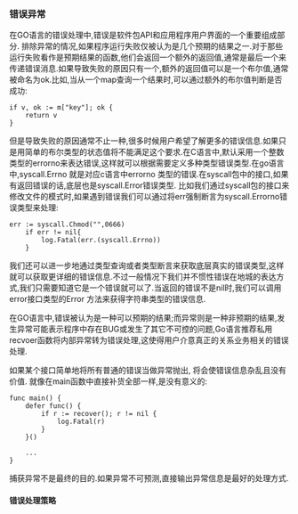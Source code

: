 ### 错误异常
在GO语言的错误处理中,错误是软件包API和应用程序用户界面的一个重要组成部分.
排除异常的情况,如果程序运行失败仅被认为是几个预期的结果之一.对于那些运行失败看作是预期结果的函数,他们会返回一个额外的返回值,通常是最后一个来传递错误消息.如果导致失败的原因只有一个,额外的返回值可以是一个布尔值,通常被命名为ok.比如,当从一个map查询一个结果时,可以通过额外的布尔值判断是否成功:
```
if v, ok := m["key"]; ok {
	return v
}
```
但是导致失败的原因通常不止一种,很多时候用户希望了解更多的错误信息.如果只是用简单的布尔类型的状态值将不能满足这个要求.在C语言中,默认采用一个整数类型的errorno来表达错误,这样就可以根据需要定义多种类型错误类型.在go语言中,syscall.Errno 就是对应c语言中errorno 类型的错误.在syscall包中的接口,如果有返回错误的话,底层也是syscall.Error错误类型.
比如我们通过syscall包的接口来修改文件的模式时,如果遇到错误我们可以通过将err强制断言为syscall.Errorno错误类型来处理:
```
err := syscall.Chmod("",0666)
	if err != nil{
		log.Fatal(err.(syscall.Errno))
	}

```
我们还可以进一步地通过类型查询或者类型断言来获取底层真实的错误类型,这样就可以获取更详细的错误信息.不过一般情况下我们并不惯性错误在地城的表达方式,我们只需要知道它是一个错误就可以了.当返回的错误不是nil时,我们可以调用error接口类型的Error 方法来获得字符串类型的错误信息.

在GO语言中,错误被认为是一种可以预期的结果;而异常则是一种非预期的结果,发生异常可能表示程序中存在BUG或发生了其它不可控的问题,Go语言推荐私用recvoer函数将内部异常转为错误处理,这使得用户介意真正的关系业务相关的错误处理.

如果某个接口简单地将所有普通的错误当做异常抛出, 将会使错误信息杂乱且没有价值. 就像在main函数中直接补货全部一样,是没有意义的:
```
func main() {
	defer func() {
		if r := recover(); r != nil {
			log.Fatal(r)
		}
	}()

	...
}
```
捕获异常不是最终的目的.如果异常不可预测,直接输出异常信息是最好的处理方式.

#### 错误处理策略
